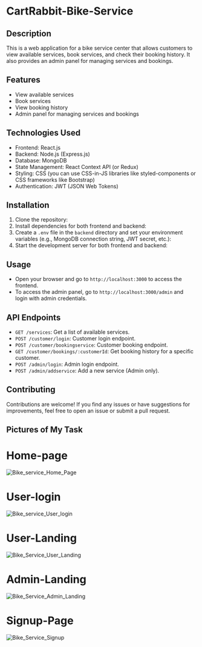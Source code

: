 # CartRabbit-Bike-Service

## Description

This is a web application for a bike service center that allows customers to view available services, book services, and check their booking history. It also provides an admin panel for managing services and bookings.

## Features

- View available services
- Book services
- View booking history
- Admin panel for managing services and bookings

## Technologies Used

- Frontend: React.js
- Backend: Node.js (Express.js)
- Database: MongoDB
- State Management: React Context API (or Redux)
- Styling: CSS (you can use CSS-in-JS libraries like styled-components or CSS frameworks like Bootstrap)
- Authentication: JWT (JSON Web Tokens)

## Installation

1. Clone the repository:
2. Install dependencies for both frontend and backend:
3. Create a `.env` file in the `backend` directory and set your environment variables (e.g., MongoDB connection string, JWT secret, etc.):
4. Start the development server for both frontend and backend:


## Usage

- Open your browser and go to `http://localhost:3000` to access the frontend.
- To access the admin panel, go to `http://localhost:3000/admin` and login with admin credentials.

## API Endpoints

- `GET /services`: Get a list of available services.
- `POST /customer/login`: Customer login endpoint.
- `POST /customer/bookingservice`: Customer booking endpoint.
- `GET /customer/bookings/:customerId`: Get booking history for a specific customer.
- `POST /admin/login`: Admin login endpoint.
- `POST /admin/addservice`: Add a new service (Admin only).

## Contributing

Contributions are welcome! If you find any issues or have suggestions for improvements, feel free to open an issue or submit a pull request.

## Pictures of My Task

# Home-page
![Bike_service_Home_Page](https://github.com/Praveenraj-v/CartRabbit-Bike-Service/assets/121415891/3e1f9d70-9ab4-4ad4-aaf0-d014b69778fa)
# User-login 
![Bike_service_User_login](https://github.com/Praveenraj-v/CartRabbit-Bike-Service/assets/121415891/361287fb-4f06-4e1b-b6e4-c154756f091d)
# User-Landing
![Bike_Service_User_Landing](https://github.com/Praveenraj-v/CartRabbit-Bike-Service/assets/121415891/6079a6fa-4085-41bd-acb7-2850ef37bf60)
# Admin-Landing
![Bike_Service_Admin_Landing](https://github.com/Praveenraj-v/CartRabbit-Bike-Service/assets/121415891/80868a68-7b06-4a0e-9fe2-c376b231b25b)
# Signup-Page
![Bike_Service_Signup](https://github.com/Praveenraj-v/CartRabbit-Bike-Service/assets/121415891/73ad64d8-b991-422f-8d91-14077e882101)
